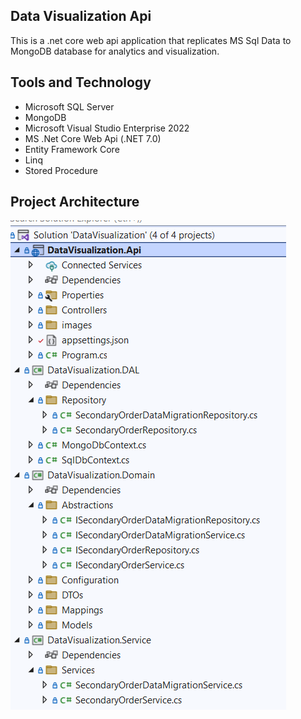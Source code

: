 ## Data Visualization Api
This is a .net core web api application that replicates MS Sql Data to MongoDB database for analytics and visualization.

## Tools and Technology 
+ Microsoft SQL Server
+ MongoDB
+ Microsoft Visual Studio Enterprise 2022
+ MS .Net Core Web Api (.NET 7.0)
+ Entity Framework Core
+ Linq
+ Stored Procedure

## Project Architecture 
![Architecture](/DataVisualization.Api/images/ProjectView.PNG)
